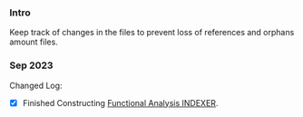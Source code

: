 ### **Intro**

Keep track of changes in the files to prevent loss of references and orphans amount files. 


### **Sep 2023**

Changed Log: 
- [x] Finished Constructing [Functional Analysis INDEXER](../MATH%20601%20Functional%20Analysis,%20Measure%20Theory/Functional%20Analysis%20INDEXER.md). 